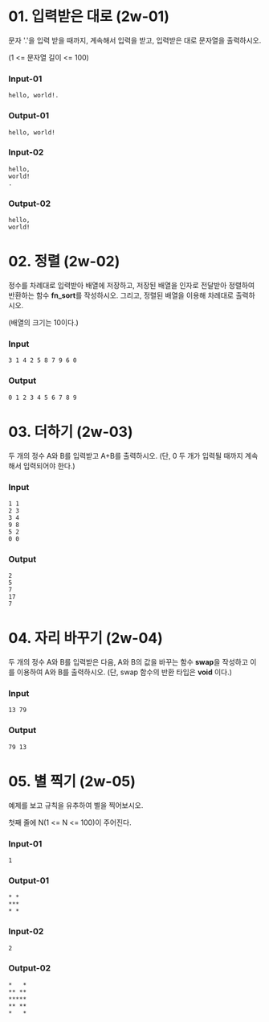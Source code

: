 # 01. 입력받은 대로 (2w-01)
문자 '.'을 입력 받을 때까지, 계속해서 입력을 받고, 입력받은 대로 문자열을 출력하시오.

(1 <= 문자열 길이 <= 100)

### Input-01
```
hello, world!.
```

### Output-01
```
hello, world!
```

### Input-02
```
hello,
world!
.
```

### Output-02
```
hello, 
world!
```

# 02. 정렬 (2w-02)
정수를 차례대로 입력받아 배열에 저장하고, 저장된 배열을 인자로 전달받아 정렬하여 반환하는 함수 **fn_sort**를 작성하시오.
그리고, 정렬된 배열을 이용해 차례대로 출력하시오.

(배열의 크기는 10이다.)

### Input
```
3 1 4 2 5 8 7 9 6 0
```
### Output
```
0 1 2 3 4 5 6 7 8 9
```


# 03. 더하기 (2w-03)
두 개의 정수 A와 B를 입력받고 A+B를 출력하시오.
(단, 0 두 개가 입력될 때까지 계속해서 입력되어야 한다.)

### Input
```
1 1
2 3
3 4
9 8
5 2
0 0
```
### Output
```
2
5
7
17
7
```


# 04. 자리 바꾸기 (2w-04)
두 개의 정수 A와 B를 입력받은 다음, A와 B의 값을 바꾸는 함수 **swap**을 작성하고 이를 이용하여 A와 B를 출력하시오.
(단, swap 함수의 반환 타입은 **void** 이다.)

### Input
```
13 79
```
### Output
```
79 13
```


# 05. 별 찍기  (2w-05)
예제를 보고 규칙을 유추하여 별을 찍어보시오.

첫째 줄에 N(1 <= N <= 100)이 주어진다.

### Input-01
```
1
```
### Output-01
```
* *
***
* *
```

### Input-02
```
2
```
### Output-02
```
*   *
** **
*****
** **
*   *
```
